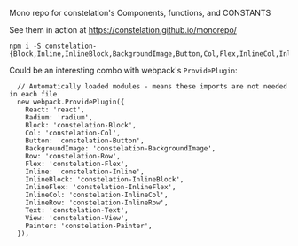 Mono repo for constelation's Components, functions, and CONSTANTS

See them in action at https://constelation.github.io/monorepo/

```
npm i -S constelation-{Block,Inline,InlineBlock,BackgroundImage,Button,Col,Flex,InlineCol,InlineFlex,InlineRow,Row,View,Painter,Text}
```

Could be an interesting combo with webpack's `ProvidePlugin`:
```
  // Automatically loaded modules - means these imports are not needed in each file
  new webpack.ProvidePlugin({
    React: 'react',
    Radium: 'radium',
    Block: 'constelation-Block',
    Col: 'constelation-Col',
    Button: 'constelation-Button',
    BackgroundImage: 'constelation-BackgroundImage',
    Row: 'constelation-Row',
    Flex: 'constelation-Flex',
    Inline: 'constelation-Inline',
    InlineBlock: 'constelation-InlineBlock',
    InlineFlex: 'constelation-InlineFlex',
    InlineCol: 'constelation-InlineCol',
    InlineRow: 'constelation-InlineRow',   
    Text: 'constelation-Text',
    View: 'constelation-View',
    Painter: 'constelation-Painter',
  }),

```
